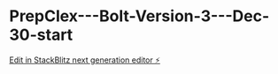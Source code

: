# PrepClex---Bolt-Version-3---Dec-30-start

[Edit in StackBlitz next generation editor ⚡️](https://stackblitz.com/~/github.com/mcmanaman111/PrepClex---Bolt-Version-3---Dec-30-start)